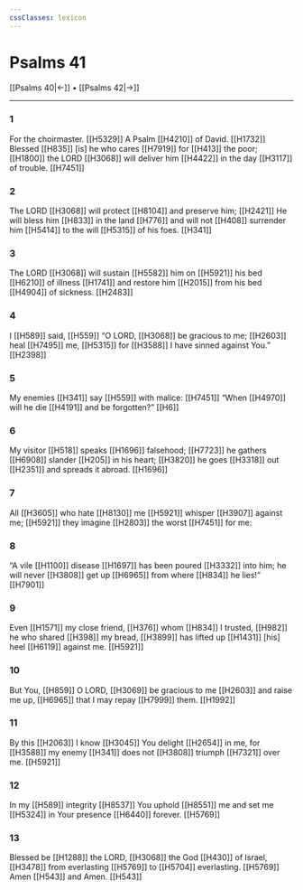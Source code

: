 ```yaml
---
cssClasses: lexicon
---
```


# Psalms 41

[[Psalms 40|←]] • [[Psalms 42|→]]

---

### 1
For the choirmaster. [[H5329]] A Psalm [[H4210]] of David. [[H1732]] Blessed [[H835]] [is] he who cares [[H7919]] for [[H413]] the poor; [[H1800]] the LORD [[H3068]] will deliver him [[H4422]] in the day [[H3117]] of trouble. [[H7451]]

### 2
The LORD [[H3068]] will protect [[H8104]] and preserve him; [[H2421]] He will bless him [[H833]] in the land [[H776]] and will not [[H408]] surrender him [[H5414]] to the will [[H5315]] of his foes. [[H341]]

### 3
The LORD [[H3068]] will sustain [[H5582]] him on [[H5921]] his bed [[H6210]] of illness [[H1741]] and restore him [[H2015]] from his bed [[H4904]] of sickness. [[H2483]]

### 4
I [[H589]] said, [[H559]] “O LORD, [[H3068]] be gracious to me; [[H2603]] heal [[H7495]] me, [[H5315]] for [[H3588]] I have sinned against You.” [[H2398]]

### 5
My enemies [[H341]] say [[H559]] with malice: [[H7451]] “When [[H4970]] will he die [[H4191]] and be forgotten?” [[H6]]

### 6
My visitor [[H518]] speaks [[H1696]] falsehood; [[H7723]] he gathers [[H6908]] slander [[H205]] in his heart; [[H3820]] he goes [[H3318]] out [[H2351]] and spreads it abroad. [[H1696]]

### 7
All [[H3605]] who hate [[H8130]] me [[H5921]] whisper [[H3907]] against me; [[H5921]] they imagine [[H2803]] the worst [[H7451]] for me: 

### 8
“A vile [[H1100]] disease [[H1697]] has been poured [[H3332]] into him;  he will never [[H3808]] get up [[H6965]] from where [[H834]] he lies!” [[H7901]]

### 9
Even [[H1571]] my close friend, [[H376]] whom [[H834]] I trusted, [[H982]] he who shared [[H398]] my bread, [[H3899]] has lifted up [[H1431]] [his] heel [[H6119]] against me. [[H5921]]

### 10
But You, [[H859]] O LORD, [[H3069]] be gracious to me [[H2603]] and raise me up, [[H6965]] that I may repay [[H7999]] them. [[H1992]]

### 11
By this [[H2063]] I know [[H3045]] You delight [[H2654]] in me,  for [[H3588]] my enemy [[H341]] does not [[H3808]] triumph [[H7321]] over me. [[H5921]]

### 12
In my [[H589]] integrity [[H8537]] You uphold [[H8551]] me  and set me [[H5324]] in Your presence [[H6440]] forever. [[H5769]]

### 13
Blessed be [[H1288]] the LORD, [[H3068]] the God [[H430]] of Israel, [[H3478]] from everlasting [[H5769]] to [[H5704]] everlasting. [[H5769]] Amen [[H543]] and Amen. [[H543]]

